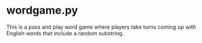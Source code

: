 # wordgame.py
This is a pass and play word game where players take turns coming up with English words that include a random substring.
